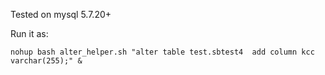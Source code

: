 Tested on mysql 5.7.20+

Run it as:

```
nohup bash alter_helper.sh "alter table test.sbtest4  add column kcc varchar(255);" &
```
